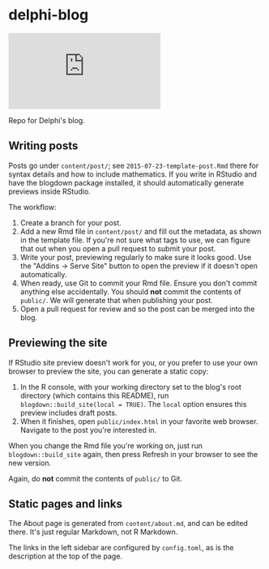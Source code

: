 # delphi-blog

[![Deploy Status](https://delphi.cmu.edu/~automation/public/github_deploy_repo/badge.php?repo=cmu-delphi/delphi-blog)](#)

Repo for Delphi's blog.

## Writing posts

Posts go under `content/post/`; see `2015-07-23-template-post.Rmd` there for
syntax details and how to include mathematics. If you write in RStudio and have
the blogdown package installed, it should automatically generate previews inside
RStudio.

The workflow:

1. Create a branch for your post.
2. Add a new Rmd file in `content/post/` and fill out the metadata, as shown in
   the template file. If you're not sure what tags to use, we can figure that
   out when you open a pull request to submit your post.
3. Write your post, previewing regularly to make sure it looks good. Use the
   "Addins -> Serve Site" button to open the preview if it doesn't open
   automatically.
4. When ready, use Git to commit your Rmd file. Ensure you don't commit anything
   else accidentally. You should **not** commit the contents of `public/`. We
   will generate that when publishing your post.
5. Open a pull request for review and so the post can be merged into the blog.

## Previewing the site

If RStudio site preview doesn't work for you, or you prefer to use your own
browser to preview the site, you can generate a static copy:

1. In the R console, with your working directory set to the blog's root
   directory (which contains this README), run `blogdown::build_site(local =
   TRUE)`. The `local` option ensures this preview includes draft posts.
2. When it finishes, open `public/index.html` in your favorite web browser.
   Navigate to the post you're interested in.

When you change the Rmd file you're working on, just run `blogdown::build_site`
again, then press Refresh in your browser to see the new version.

Again, do **not** commit the contents of `public/` to Git.

## Static pages and links

The About page is generated from `content/about.md`, and can be edited there.
It's just regular Markdown, not R Markdown.

The links in the left sidebar are configured by `config.toml`, as is the
description at the top of the page.
